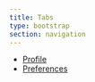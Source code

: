 ```yaml
---
title: Tabs
type: bootstrap
section: navigation
---
```


<ul class="nav nav-tabs">
	<li class="active"><a href="#">Profile</a></li>
	<li><a href="#">Preferences</a></li>
</ul>

